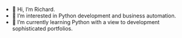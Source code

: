 - 👋 Hi, I’m Richard.
- 👀 I’m interested in Python development and business automation.
- 🌱 I’m currently learning Python with a view to development sophisticated portfolios.

<!---
richarmstrong101/richarmstrong101 is a ✨ special ✨ repository because its `README.md` (this file) appears on your GitHub profile.
You can click the Preview link to take a look at your changes.
--->
